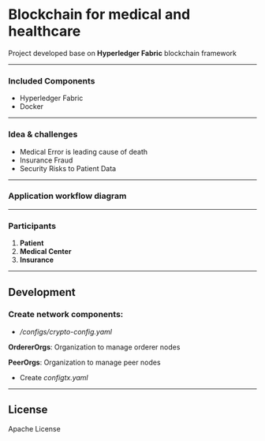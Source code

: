 # Blockchain for medical and healthcare

Project developed base on **Hyperledger Fabric** blockchain framework

---
### Included Components
* Hyperledger Fabric
* Docker

---
### Idea & challenges
* Medical Error is leading cause of death
* Insurance Fraud
* Security Risks to Patient Data


---
### Application workflow diagram
---

### Participants

1. **Patient**
2. **Medical Center**
2. **Insurance**
---
## Development
### Create network components:
* */configs/crypto-config.yaml*

**OrdererOrgs**: Organization to manage orderer nodes

**PeerOrgs**: Organization to manage peer nodes

* Create *configtx.yaml*

---

## License

Apache License